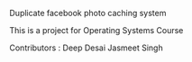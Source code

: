 Duplicate facebook photo caching system

This is a project for Operating Systems Course

Contributors : 
Deep Desai
Jasmeet Singh
